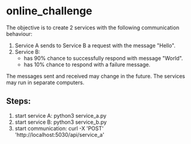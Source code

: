 # online_challenge

The objective is to create 2 services with the following communication behaviour:
1. Service A sends to Service B a request with the message "Hello".
2. Service B:
   - has 90% chance to successfully respond with message "World".
   - has 10% chance to respond with a failure message.
     
The messages sent and received may change in the future.
The services may run in separate computers.

## Steps:
1. start service A: python3 service_a.py
2. start service B: python3 service_b.py
3. start communication: curl -X 'POST' 'http://localhost:5030/api/service_a'
